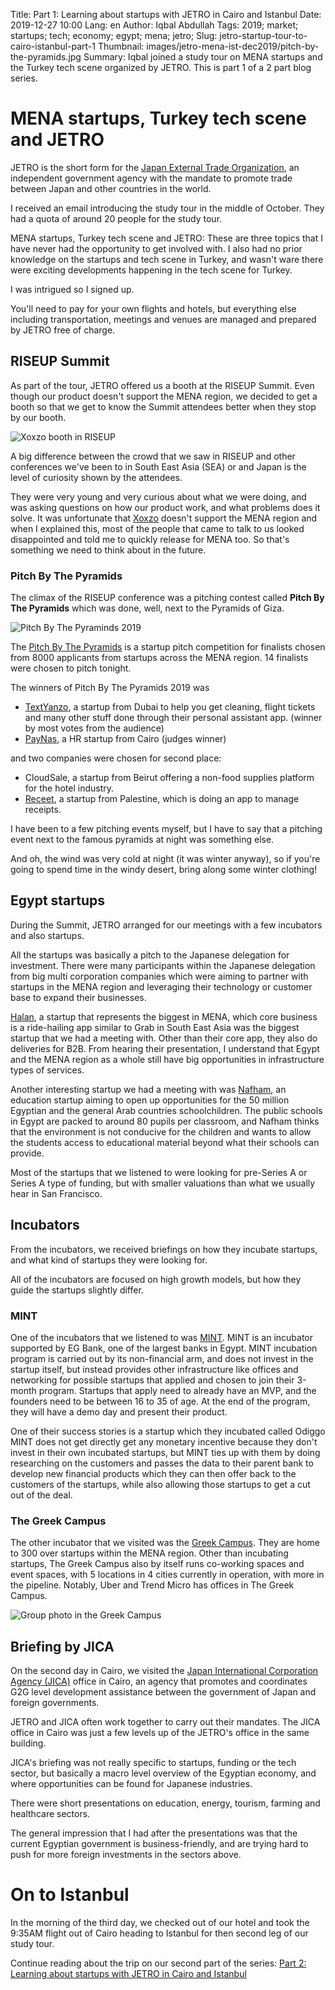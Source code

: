 Title: Part 1: Learning about startups with JETRO in Cairo and Istanbul
Date: 2019-12-27 10:00
Lang: en
Author: Iqbal Abdullah
Tags: 2019; market; startups; tech; economy; egypt; mena; jetro;
Slug: jetro-startup-tour-to-cairo-istanbul-part-1
Thumbnail: images/jetro-mena-ist-dec2019/pitch-by-the-pyramids.jpg
Summary: Iqbal joined a study tour on MENA startups and the Turkey tech scene organized by JETRO. This is part 1 of a 2 part blog series.

# MENA startups, Turkey tech scene and JETRO

JETRO is the short form for the [Japan External Trade Organization](https://www.jetro.go.jp/en/), an
independent government agency with the mandate to promote trade between Japan
and other countries in the world.

I received an email introducing the study tour in the middle of October. They had a
quota of around 20 people for the study tour.

MENA startups, Turkey tech scene and JETRO: These are three topics that I have never had the
opportunity to get involved with. I also had no prior knowledge on the startups
and tech scene in Turkey, and wasn't ware there were exciting developments
happening in the tech scene for Turkey.

I was intrigued so I signed up.

You'll need to pay for your own flights and hotels, but everything else including
transportation, meetings and venues are managed and prepared by JETRO free of charge.

## RISEUP Summit

As part of the tour, JETRO offered us a booth at the RISEUP Summit. Even though
our product doesn't support the MENA region, we decided to
get a booth so that we get to know the Summit attendees better when they stop by
our booth.

![Xoxzo booth in RISEUP](/images/jetro-mena-ist-dec2019/riseupsummit-booth.jpg)

A big difference between the crowd that we saw in RISEUP and other conferences we've
been to in South East Asia (SEA) or and Japan is the level of curiosity shown by the attendees.

They were very young and very curious about what we were doing, and was asking
questions on how our product work, and what problems does it solve. It was
unfortunate that [Xoxzo](https://www.xoxzo.com/en/) doesn't support the MENA
region and when I explained this, most of the people that came to talk to us
looked disappointed and told me to quickly release for MENA too. So that's
something we need to think about in the future.

### Pitch By The Pyramids

The climax of the RISEUP conference was a pitching contest called **Pitch By The
Pyramids** which was done, well, next to the Pyramids of Giza. 

![Pitch By The Pyraminds 2019](/images/jetro-mena-ist-dec2019/pitch-by-the-pyramids.jpg)

The [Pitch By The Pyramids](https://riseup.co/pitchbythepyramids/) is a startup pitch competition for
finalists chosen from 8000 applicants from startups across the MENA region. 14
finalists were chosen to pitch tonight.

The winners of Pitch By The Pyramids 2019 was

- [TextYanzo](https://www.textyanzo.com/), a startup from Dubai to help you
  get cleaning, flight tickets and many other stuff done through their personal
  assistant app. (winner by most votes from the audience)
- [PayNas](https://www.paynas.com/), a HR startup from Cairo (judges winner)

and two companies were chosen for second place:

- CloudSale, a startup from Beirut offering a non-food supplies platform for the hotel
  industry.
- [Receet](https://getreceet.com/), a startup from Palestine, which is doing an app to manage
  receipts.

I have been to a few pitching events myself, but I have to say that a
pitching event next to the famous pyramids at night was something else.

And oh, the wind was very cold at night (it was winter anyway), so if you're going to spend time in the windy desert,
bring along some winter clothing!

## Egypt startups

During the Summit, JETRO arranged for our meetings with a few incubators and also
startups.

All the startups was basically a pitch to the Japanese delegation for
investment. There were many participants within the Japanese delegation from big
multi corporation companies which were aiming to partner with startups in the
MENA region and leveraging their technology or customer base to expand their
businesses.

[Halan](https://www.halan.com/), a startup that represents the biggest in MENA, which core business is a ride-hailing app similar
to Grab in South East Asia was the biggest startup that we had a meeting with. Other than their core app,
they also do deliveries for B2B. From hearing their presentation, I understand that Egypt and the MENA
region as a whole still have big opportunities in infrastructure types of services.

Another interesting startup we had a meeting with was [Nafham](https://www.nafham.com/), an education
startup aiming to open up opportunities for the 50 million Egyptian and the
general Arab countries schoolchildren. The public schools in Egypt are packed to
around 80 pupils per classroom, and Nafham thinks that the environment is not conducive
for the children and wants to allow the students access to educational material
beyond what their schools can provide.

Most of the startups that we listened to were looking for pre-Series A or Series
A type of funding, but with smaller valuations than what we usually hear in San
Francisco.

## Incubators

From the incubators, we received briefings on how they incubate startups, and
what kind of startups they were looking for.

All of the incubators are focused on high growth models, but how they guide the
startups slightly differ.

### MINT

One of the incubators that we listened to was [MINT](https://mint.eg-bank.com/Home/Incubator/Incubator).
MINT is an incubator supported by EG Bank, one of the largest banks in Egypt.
MINT incubation program is carried out by its non-financial arm, and does not
invest in the startup itself, but instead provides other infrastructure like
offices and networking for possible startups that applied and chosen to join
their 3-month program. Startups that apply need to already have an MVP, and
the founders need to be between 16 to 35 of age. At the end of the program, they
will have a demo day and present their product.

One of their success stories is a startup which they incubated called Odiggo
MINT does not get directly get any monetary incentive because they don't invest
in their own incubated startups, but MINT ties up with them by doing researching on
the customers and passes the data to their parent bank to develop new financial products
which they can then offer back to the customers of the startups, while also
allowing those startups to get a cut out of the deal.

### The Greek Campus

The other incubator that we visited was the [Greek Campus](https://thegreekcampus.com/#home). They are home to 300
over startups within the MENA region. Other than incubating startups, The Greek
Campus also by itself runs co-working spaces and event spaces, with 5 locations
in 4 cities currently in operation, with more in the pipeline. Notably, Uber and
Trend Micro has offices in The Greek Campus.

![Group photo in the Greek Campus](/images/jetro-mena-ist-dec2019/greek-campus-group-photo.jpg)

## Briefing by JICA

On the second day in Cairo, we visited the [Japan International Corporation
Agency (JICA)](https://www.jica.go.jp/english/about/index.html) office in Cairo,
an agency that promotes and coordinates G2G level development assistance between
the government of Japan and foreign governments.

JETRO and JICA often work together to carry out their mandates. The JICA office
in Cairo was just a few levels up of the JETRO's office in the same building.

JICA's briefing was not really specific to startups, funding or the tech sector,
but basically a macro level overview of the Egyptian economy,
and where opportunities can be found for Japanese industries.

There were short presentations on education, energy, tourism, farming and
healthcare sectors.

The general impression that I had after the presentations was that the current
Egyptian government is business-friendly, and are trying hard to push for more foreign
investments in the sectors above.

# On to Istanbul

In the morning of the third day, we checked out of our hotel and took the 9:35AM
flight out of Cairo heading to Istanbul for then second leg of our study tour.

Continue reading about the trip on our second part of the series: [Part 2: Learning about startups with JETRO in Cairo and Istanbul]({filename}/Business/jetro-mena-istanbul-dec-2019-part-2-en.md)
